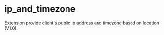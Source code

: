 # ip_and_timezone
Extension provide client's public ip address and timezone based on location (V1.0).
